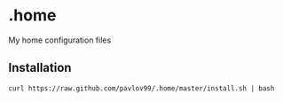 # .home
My home configuration files

## Installation

    curl https://raw.github.com/pavlov99/.home/master/install.sh | bash
